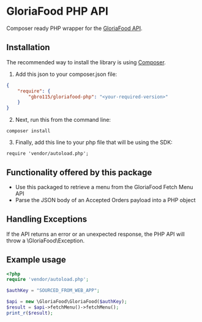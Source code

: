 GloriaFood PHP API
==================

Composer ready PHP wrapper for the [GloriaFood API](https://github.com/GlobalFood/integration_docs).
 
## Installation

The recommended way to install the library is using [Composer](https://getcomposer.org).

1) Add this json to your composer.json file:
```json
{
    "require": {
        "gbro115/gloriafood-php": "<your-required-version>"
    }
}
```

2) Next, run this from the command line:
```
composer install
```
3) Finally, add this line to your php file that will be using the SDK:
```
require 'vendor/autoload.php';
```

## Functionality offered by this package

- Use this packaged to retrieve a menu from the GloriaFood Fetch Menu API
- Parse the JSON body of an Accepted Orders payload into a PHP object
 
## Handling Exceptions

If the API returns an error or an unexpected response, the PHP API will throw a \GloriaFood\Exception.

## Example usage

```php
<?php
require 'vendor/autoload.php';

$authKey = "SOURCED_FROM_WEB_APP";

$api = new \GloriaFood\GloriaFood($authKey);
$result = $api->fetchMenu()->fetchMenu();
print_r($result);
```
